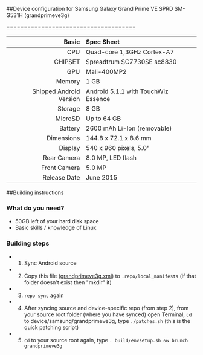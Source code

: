 ##Device configuration for Samsung Galaxy Grand Prime VE SPRD SM-G531H (grandprimeve3g)

=====================================

Basic   | Spec Sheet
-------:|:-------------------------
CPU     | Quad-core 1,3GHz Cortex-A7
CHIPSET | Spreadtrum SC7730SE sc8830
GPU     | Mali-400MP2
Memory  | 1 GB
Shipped Android Version | Android 5.1.1 with TouchWiz Essence
Storage | 8 GB
MicroSD | Up to 64 GB
Battery | 2600 mAh Li-Ion (removable)
Dimensions | 144.8 x 72.1 x 8.6 mm
Display | 540 x 960 pixels, 5.0"
Rear Camera  | 8.0 MP, LED flash
Front Camera | 5.0 MP
Release Date | June 2015

##Building instructions

### What do you need?
* 50GB left of your hard disk space
* Basic skills / knowledge of Linux

### Building steps
* 1. Sync Android source
* 2. Copy this file ([grandprimeve3g.xml](https://github.com/koquantam/android_local_manifests/blob/cm-13.0-core33g/grandprimeve3g.xml)) to `.repo/local_manifests` (if that folder doesn't exist then "mkdir" it)
* 3. `repo sync` again
* 4. After syncing source and device-specific repo (from step 2), from your source root folder (where you have synced) open Terminal, `cd` to device/samsung/grandprimeve3g, type `./patches.sh` (this is the quick patching script)
* 5. `cd` to your source root again, type `. build/envsetup.sh && brunch grandprimeve3g`